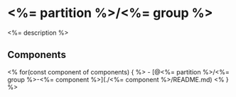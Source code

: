 # <%= partition %>/<%= group %>

<%= description %>

## Components

<% for(const component of components) { %> - [@<%= partition %>/<%= group %>-<%= component %>](./<%= component %>/README.md) 
<% } %>
